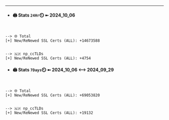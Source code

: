 

---
- #### 🖨️ **Stats** `24Hr`⏲️ ➼ 2024_10_06
```console


--> 🌐 Total
[+] New/ReNewed SSL Certs (ALL): +14673588


--> 🇳🇵 np_ccTLDs
[+] New/ReNewed SSL Certs (ALL): +4754

```

- #### 🖨️ **Stats** `7Days`⏲️ ➼ 2024_10_06 <--> 2024_09_29
```console


--> 🌐 Total
[+] New/ReNewed SSL Certs (ALL): +69053820


--> 🇳🇵 np_ccTLDs
[+] New/ReNewed SSL Certs (ALL): +19132

```

